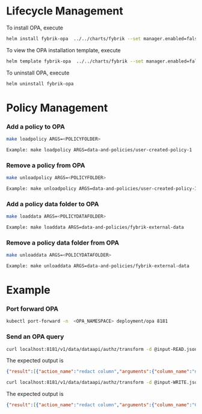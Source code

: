 # Lifecycle Management

To install OPA, execute
```bash
helm install fybrik-opa  ../../charts/fybrik --set manager.enabled=false --set opaServer.enabled=true
```
To view the OPA installation template, execute
```bash
helm template fybrik-opa  ../../charts/fybrik --set manager.enabled=false --set opaServer.enabled=true
```

To uninstall OPA, execute
```bash
helm uninstall fybrik-opa
```


# Policy Management

### Add a policy to OPA
```bash
make loadpolicy ARGS=<POLICYFOLDER>

Example: make loadpolicy ARGS=data-and-policies/user-created-policy-1
```

### Remove a policy from OPA
```bash
make unloadpolicy ARGS=<POLICYFOLDER>

Example: make unloadpolicy ARGS=data-and-policies/user-created-policy-1
```

### Add a policy data folder to OPA
```bash
make loaddata ARGS=<POLICYDATAFOLDER>

Example: make loaddata ARGS=data-and-policies/fybrik-external-data
```

### Remove a policy data folder from OPA
```bash
make unloaddata ARGS=<POLICYDATAFOLDER>

Example: make unloaddata ARGS=data-and-policies/fybrik-external-data
```

# Example

### Port forward OPA

```bash
kubectl port-forward -n  <OPA_NAMESPACE> deployment/opa 8181
```

### Send an OPA query

```bash
curl localhost:8181/v1/data/dataapi/authz/transform -d @input-READ.json -H 'Content-Type: application/json'
```

The expected output is
```json
{"result":[{"action_name":"redact column","arguments":{"column_name":"nameDest::6"},"description":"Single column is obfuscated with XXX instead of values","used_policy":{"description":"test for transactions dataset that redacts some columns by name"}},{"action_name":"redact column","arguments":{"column_name":"nameOrig::3"},"description":"Single column is obfuscated with XXX instead of values","used_policy":{"description":"test for transactions dataset that redacts some columns by name"}}]}
```

```bash
curl localhost:8181/v1/data/dataapi/authz/transform -d @input-WRITE.json -H 'Content-Type: application/json'
```

The expected output is
```json
{"result":[{"action_name":"redact column","arguments":{"column_name":"CUSTOMER_ID"},"description":"Single column is obfuscated with XXX instead of values","used_policy":{"description":"Columns with Confidential tag to be redacted before read action"}}]}
```
